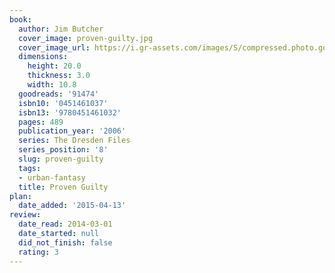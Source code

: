 ```yaml
---
book:
  author: Jim Butcher
  cover_image: proven-guilty.jpg
  cover_image_url: https://i.gr-assets.com/images/S/compressed.photo.goodreads.com/books/1345667469l/91474._SX98_.jpg
  dimensions:
    height: 20.0
    thickness: 3.0
    width: 10.8
  goodreads: '91474'
  isbn10: '0451461037'
  isbn13: '9780451461032'
  pages: 489
  publication_year: '2006'
  series: The Dresden Files
  series_position: '8'
  slug: proven-guilty
  tags:
  - urban-fantasy
  title: Proven Guilty
plan:
  date_added: '2015-04-13'
review:
  date_read: 2014-03-01
  date_started: null
  did_not_finish: false
  rating: 3
---
```

